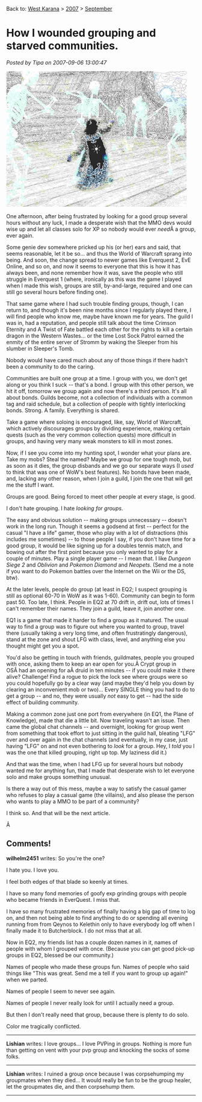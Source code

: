 Back to: [West Karana](/posts/westkarana.md) > [2007](/posts/2007/westkarana.md) > [September](./westkarana.md)
# How I wounded grouping and starved communities.

*Posted by Tipa on 2007-09-06 13:00:47*

![dinaboat.jpg](../../../uploads/2007/09/dinaboat.jpg)


One afternoon, after being frustrated by looking for a good group several hours without any luck, I made a desperate wish that the MMO devs would wise up and let all classes solo for XP so nobody would ever *need*Â a group, ever again.

Some genie dev somewhere pricked up his (or her) ears and said, that seems reasonable, let it be so... and thus the World of Warcraft sprang into being. And soon, the change spread to newer games like Everquest 2, EvE Online, and so on, and now it seems to everyone that this is how it has always been, and none remember how it was, save the people who still struggle in Everquest 1 (where, ironically as this was the game I played when I made this wish, groups are still, by-and-large, required and one can still go several hours before finding one).

That same game where I had such trouble finding groups, though, I can return to, and though it's been nine months since I regularly played there, I will find people who know me, maybe have known me for years. The guild I was in, had a reputation, and people still talk about the time Crimson Eternity and A Twist of Fate battled each other for the rights to kill a certain dragon in the Western Wastes... or the time Lost Sock Patrol earned the enmity of the entire server of Stromm by waking the Sleeper from his slumber in Sleeper's Tomb.

Nobody would have cared much about any of those things if there hadn't been a community to do the caring.

Communities are built one group at a time. I group with you, we don't get along or you think I suck -- that's a bond. I group with this other person, we hit it off, tomorrow we group again and now there's a third person. It's all about bonds. Guilds become, not a collection of individuals with a common tag and raid schedule, but a collection of people with tightly interlocking bonds. Strong. A family. Everything is shared.

Take a game where soloing is encouraged, like, say, World of Warcraft, which actively discourages groups by dividing experience, making certain quests (such as the very common collection quests) more difficult in groups, and having very many weak monsters to kill in most zones.

Now, if I see you come into my hunting spot, I wonder what your plans are. Take my mobs? Steal the named? Maybe we group for one tough mob, but as soon as it dies, the group disbands and we go our separate ways (I *used* to think that was one of WoW's best features). No bonds have been made, and, lacking any other reason, when I join a guild, I join the one that will get me the stuff I want.

Groups are good. Being forced to meet other people at every stage, is good.

I don't hate grouping. I hate *looking for groups*.

The easy and obvious solution -- making groups unnecessary -- doesn't work in the long run. Though it seems a godsend at first -- perfect for the casual "I have a life" gamer, those who play with a lot of distractions (this includes me sometimes) -- to those people I say, if you don't have time for a good group, it would be like signing up for a doubles tennis match, and bowing out after the first point because you only wanted to play for a couple of minutes. Play a single player game -- I mean that. I like *Dungeon Siege 2* and *Oblivion* and *Pokemon Diamond* and *Neopets*. (Send me a note if you want to do Pokemon battles over the Internet on the Wii or the DS, btw).

At the later levels, people do group (at least in EQ2; I suspect grouping is still as optional 60-70 in WoW as it was 1-60). Community can begin to form past 50. Too late, I think. People in EQ2 at 70 drift in, drift out, lots of times I can't remember their names. They join a guild, leave it, join another one.

EQ1 is a game that made it harder to find a group as it matured. The usual way to find a group was to figure out where you wanted to group, travel there (usually taking a very long time, and often frustratingly dangerous), stand at the zone and shout LFG with class, level, and anything else you thought might get you a spot.

You'd also be getting in touch with friends, guildmates, people you grouped with once, asking them to keep an ear open for you.Â Crypt group in OSÂ had an opening for aÂ druid in ten minutes -- if you could make it there alive? Challenge! Find a rogue to pick the lock see where groups were so you could hopefully go by a clear way (and maybe they'd help you down by clearing an inconvenient mob or two)... Every SINGLE thing you had to do to get a group -- and no, they were usually *not* easy to get -- had the side effect of building community.

Making a common zone just one port from everywhere (in EQ1, the Plane of Knowledge), made that die a little bit. Now traveling wasn't an issue. Then came the global chat channels -- and overnight, looking for group went from something that took effort to just sitting in the guild hall, bleating "LFG" over and over again in the chat channels (and eventually, in my case, just having "LFG" on and not even bothering to *look* for a group. Hey, I *told* you I was the one that killed grouping, right up top. My laziness did it.)

And that was the time, when I had LFG up for several hours but nobody wanted me for anything fun, that I made that desperate wish to let everyone solo and make groups something unusual.

Is there a way out of this mess, maybe a way to satisfy the casual gamer who refuses to play a casual game (the villains), and also please the person who wants to play a MMO to be part of a community?

I think so. And that will be the next article.

Â 
## Comments!

**wilhelm2451** writes: So you're the one?

I hate you. I love you.

I feel both edges of that blade so keenly at times.

I have so many fond memories of goofy exp grinding groups with people who became friends in EverQuest. I miss that.

I have so many frustrated memories of finally having a big gap of time to log on, and then not being able to find anything to do or spending all evening running from from Qeynos to Kelethin only to have everybody log off when I finally made it to Butcherblock. I do not miss that at all.

Now in EQ2, my friends list has a couple dozen names in it, names of people with whom I grouped with once. (Because you can get good pick-up groups in EQ2, blessed be our community.) 

Names of people who made these groups fun. Names of people who said things like "This was great. Send me a tell if you want to group up again!" when we parted.

Names of people I seem to never see again.

Names of people I never really look for until I actually need a group.

But then I don't really need that group, because there is plenty to do solo.

Color me tragically conflicted.

---

**Lishian** writes: I love groups... I love PVPing in groups. Nothing is more fun than getting on vent with your pvp group and knocking the socks of some folks.

---

**Lishian** writes: I ruined a group once because I was corpsehumping my groupmates when they died... It would really be fun to be the group healer, let the groupmates die, and then corpsehump them.

---

